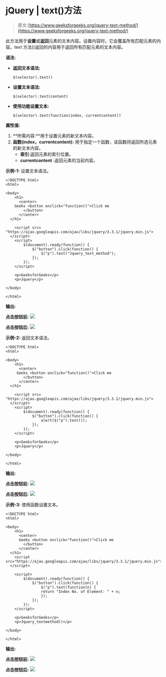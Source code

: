 # jQuery | text()方法

> 原文:[https://www.geeksforgeeks.org/jquery-text-method/](https://www.geeksforgeeks.org/jquery-text-method/)

此方法用于**设置**或**返回**元素的文本内容。设置内容时，它会覆盖所有匹配元素的内容。text 方法()返回的内容用于返回所有匹配元素的文本内容。

**语法:**

*   **返回文本语法:**

    ```
    $(selector).text()
    ```

*   **设置文本语法:**

    ```
    $(selector).text(content)
    ```

*   **使用功能设置文本:**

    ```
    $(selector).text(function(index, currentcontent))
    ```

**属性值:**

1.  **所需内容:**用于设置元素的新文本内容。
2.  **函数(index，currentcontent):** 用于指定一个函数，该函数将返回所选元素的新文本内容。
    *   **索引**:返回元素的索引位置。
    *   **currentcontent** :返回元素的当前内容。

**示例-1:** 设置文本语法。

```
<!DOCTYPE html>
<html>

<body>
    <h1>
      <center>
    Geeks <button onclick="function()">Click me
        </button>
      </center>
  </h1>

    <script src=
"https://ajax.googleapis.com/ajax/libs/jquery/3.3.1/jquery.min.js">
  </script>
    <script>
        $(document).ready(function() {
            $("button").click(function() {
                $("p").text("Jquery_text_method");
            });
        });
    </script>

    <p>GeeksforGeeks</p>
    <p>Jquery</p>

</body>

</html>
```

**输出:**

**点击按钮前:**
![](img/25ea1c1a2ab5a846d26d8b8461e90639.png)

**点击按钮后:**
![](img/c5677f1f71e33a1a7e3981e8411c1c6c.png)

**示例-2:** 返回文本语法。

```
<!DOCTYPE html>
<html>

<body>
    <h1>
      <center>
     Geeks <button onclick="function()">Click me
        </button>
      </center> 
  </h1>

    <script src=
"https://ajax.googleapis.com/ajax/libs/jquery/3.3.1/jquery.min.js">
  </script>
    <script>
        $(document).ready(function() {
            $("button").click(function() {
                alert($("p").text());
            });
        });
    </script>

    <p>GeeksforGeeks</p>
    <p>Jquery</p>

</body>

</html>
```

**输出:**

**点击按钮前:**
![](img/463e4b5724f746e4b482a414dd77a518.png)

**点击按钮后:**
![](img/ddd67977f0c3d87eb4478cef2310fb0d.png)

**示例-3:** 使用函数设置文本。

```
<!DOCTYPE html>
<html>

<body>
    <h1>
      <center>
      Geeks <button onclick="function()">Click me
        </button>
      </center>
  </h1>
    <script 
src="https://ajax.googleapis.com/ajax/libs/jquery/3.3.1/jquery.min.js">
  </script>

    <script>
        $(document).ready(function() {
            $("button").click(function() {
                $("p").text(function(n) {
                return "Index No. of Element: " + n;
                });
            });
        });
    </script>

    <p>GeeksforGeeks</p>
    <p>Jquery_textmethod()</p>

</body>

</html>
```

**输出:**

**点击按钮前:**
![](img/2e90193452bcd3aa37fd34c903a89a3c.png)

**点击按钮后:**
![](img/78f70443c9134d651e97f96bec676782.png)